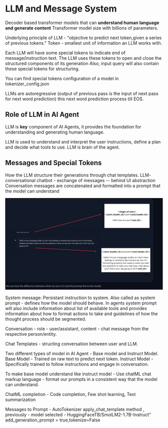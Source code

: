 # LLM and Message System

Decoder based transformer models that can **understand human language and generate content**
Transformer model size with billions of parameters.

Underlying principle of LLM - "objective to predict next token,given a series of previous tokens."
Token - smallest unit of information an LLM works with.

Each LLM will have some special tokens to indicate end of message/instruction text.
The LLM uses these tokens to open and close the structured components of its generation
Also, input query will also contain these special tokens for structuring.

You can find special tokens configuration of a model in tokenizer_config.json

LLMs are autoregressive (output of previous pass is the input of next pass for next word prediction) this next word prediction process till EOS.

## Role of LLM in AI Agent

LLM is **key** component of AI Agents, it provides the foundation for understanding and generating human language.

LLM is used to understand and interpret the user instructions, define a plan and decide what tools to use. LLM is brain of the agent.

## Messages and Special Tokens

How the LLM structure their generations through chat templates.
LLM- conversational chatbot - exchange of messages -- behind UI abstraction
    Conversation messages are concatenated and formatted into a prompt that the model can understand

![PromptImg](/unit1/prompt_message_concat.png)

System message:
    Persistant instruction to system.
    Also called as system prompt - defines how the model should behave.
    In agents system prompt will also include information about list of available tools and provides information about how to format actions to take
    and guidelines of how the thought process should be segmented.

Conversation - role - user/assistant, content - chat message from the respective person/entity. 

Chat Templates - structing conversation between user and LLM.

Two different types of model in AI Agent - Base model and Instruct Model.
    Base Model - Trained on raw text to predict next token. 
    Instruct Model - Specifically trained to follow instructions and engage in conversation.

To make base model understand like instruct model - Use chatML chat markup language  - format our prompts in a consistent way that the model can understand.

ChatML completion - Code completion, Few shot learning, Text summarization

Messages to Prompt - AutoTokenizer apply_chat_template method , previously - model selected - HuggingFaceTB/SmolLM2-1.7B-Instruct" add_generation_prompt = true,tokenize=False